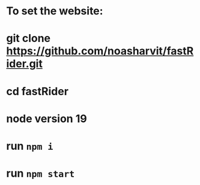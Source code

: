 # To set the website:

# git clone https://github.com/noasharvit/fastRider.git
# cd fastRider
# node version 19
# run `npm i`
# run `npm start`
